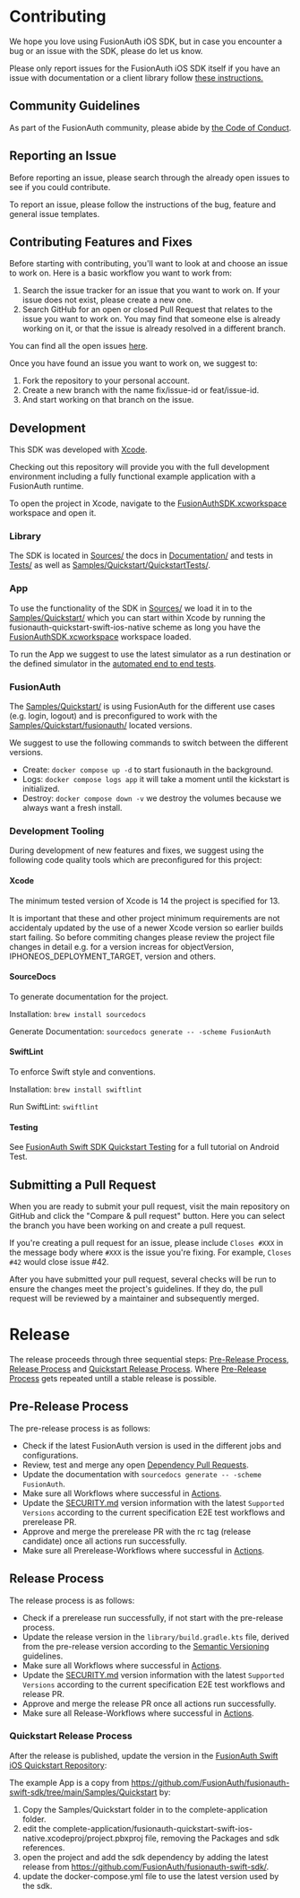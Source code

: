 # Contributing
<!--
tag::forDocSiteContributing[]
-->
We hope you love using FusionAuth iOS SDK, but in case you encounter a bug or an issue with the SDK, please do let us know.

Please only report issues for the FusionAuth iOS SDK itself if you have an issue with documentation or a client library follow [these instructions.](https://github.com/FusionAuth/fusionauth-issues)

## Community Guidelines

As part of the FusionAuth community, please abide by [the Code of Conduct](https://fusionauth.io/community/forum/topic/1000/code-of-conduct).

## Reporting an Issue

Before reporting an issue, please search through the already open issues to see if you could contribute.

To report an issue, please follow the instructions of the bug, feature and general issue templates.

## Contributing Features and Fixes

Before starting with contributing, you'll want to look at and choose an issue to work on. Here is a basic workflow you want to work from:

1. Search the issue tracker for an issue that you want to work on. If your issue does not exist, please create a new one.
2. Search GitHub for an open or closed Pull Request that relates to the issue you want to work on. You may find that someone else is already working on it, or that the issue is already resolved in a different branch.

You can find all the open issues [here](https://github.com/FusionAuth/fusionauth-swift-sdk/issues).

Once you have found an issue you want to work on, we suggest to:

1. Fork the repository to your personal account.
2. Create a new branch with the name fix/issue-id or feat/issue-id.
3. And start working on that branch on the issue.

## Development

This SDK was developed with [Xcode](https://developer.apple.com/xcode/).

Checking out this repository will provide you with the full development environment including a fully functional example application with a FusionAuth runtime.

To open the project in Xcode, navigate to the [FusionAuthSDK.xcworkspace](FusionAuthSDK.xcworkspace) workspace and open it.

### Library

The SDK is located in [Sources/](Sources) the docs in [Documentation/](Documentation) and tests in [Tests/](Tests) as well as [Samples/Quickstart/QuickstartTests/](Samples/Quickstart/QuickstartTests).

### App

To use the functionality of the SDK in [Sources/](Sources) we load it in to the [Samples/Quickstart/](Samples/Quickstart) which you can start within Xcode by running the fusionauth-quickstart-swift-ios-native scheme as long you have the [FusionAuthSDK.xcworkspace](FusionAuthSDK.xcworkspace) workspace loaded.

To run the App we suggest to use the latest simulator as a run destination or the defined simulator in the [automated end to end tests](.github/workflows).

### FusionAuth

The [Samples/Quickstart/](Samples/Quickstart) is using FusionAuth for the different use cases (e.g. login, logout) and is preconfigured to work with the [Samples/Quickstart/fusionauth/](Samples/Quickstart/fusionauth) located versions.

We suggest to use the following commands to switch between the different versions.

* Create: `docker compose up -d` to start fusionauth in the background.
* Logs: `docker compose logs app` it will take a moment until the kickstart is initialized.
* Destroy: `docker compose down -v` we destroy the volumes because we always want a fresh install.

### Development Tooling

During development of new features and fixes, we suggest using the following code quality tools which are preconfigured for this project:

#### Xcode

The minimum tested version of Xcode is 14 the project is specified for 13.

It is important that these and other project minimum requirements are not accidentaly updated by the use of a newer Xcode version so earlier builds start failing. So before commiting changes please review the project file changes in detail e.g. for a version increas for objectVersion, IPHONEOS_DEPLOYMENT_TARGET, version and others.

#### SourceDocs

To generate documentation for the project.

Installation: `brew install sourcedocs`

Generate Documentation: `sourcedocs generate -- -scheme FusionAuth`

#### SwiftLint

To enforce Swift style and conventions.

Installation: `brew install swiftlint`

Run SwiftLint: `swiftlint`

#### Testing

See [FusionAuth Swift SDK Quickstart Testing](https://github.com/FusionAuth/fusionauth-quickstart-swift-ios-native/blob/main/TESTING.md) for a full tutorial on Android Test.

## Submitting a Pull Request

When you are ready to submit your pull request, visit the main repository on GitHub and click the "Compare & pull request" button. Here you can select the branch you have been working on and create a pull request.

If you're creating a pull request for an issue, please include `Closes #XXX` in the message body where `#XXX` is the issue you're fixing. For example, `Closes #42` would close issue #42.

After you have submitted your pull request, several checks will be run to ensure the changes meet the project's guidelines. If they do, the pull request will be reviewed by a maintainer and subsequently merged.
<!--
end::forDocSiteContributing[]
-->

# Release
<!--
tag::forDocSiteRelease[]
-->
The release proceeds through three sequential steps: [Pre-Release Process](#pre-release-process), [Release Process](#release-process) and [Quickstart Release Process](#quickstart-release-process). Where [Pre-Release Process](#pre-release-process) gets repeated untill a stable release is possible.

## Pre-Release Process

The pre-release process is as follows:
- Check if the latest FusionAuth version is used in the different jobs and configurations.
- Review, test and merge any open [Dependency Pull Requests](https://github.com/FusionAuth/fusionauth-swift-sdk/pulls).
- Update the documentation with `sourcedocs generate -- -scheme FusionAuth`.
- Make sure all Workflows where successful in [Actions](https://github.com/FusionAuth/fusionauth-android-sdk/actions).
- Update the [SECURITY.md](SECURITY.md) version information with the latest `Supported Versions` according to the current specification E2E test workflows and prerelease PR.
- Approve and merge the prerelease PR with the rc tag (release candidate) once all actions run successfully.
- Make sure all Prerelease-Workflows where successful in [Actions](https://github.com/FusionAuth/fusionauth-android-sdk/actions).

## Release Process

The release process is as follows:
- Check if a prerelease run successfully, if not start with the pre-release process.
- Update the release version in the `library/build.gradle.kts` file, derived from the pre-release version according to the [Semantic Versioning](https://semver.org/) guidelines.
- Make sure all Workflows where successful in [Actions](https://github.com/FusionAuth/fusionauth-android-sdk/actions).
- Update the [SECURITY.md](SECURITY.md) version information with the latest `Supported Versions` according to the current specification E2E test workflows and release PR.
- Approve and merge the release PR once all actions run successfully.
- Make sure all Release-Workflows where successful in [Actions](https://github.com/FusionAuth/fusionauth-android-sdk/actions).

### Quickstart Release Process

After the release is published, update the version in the [FusionAuth Swift iOS Quickstart Repository](https://github.com/FusionAuth/fusionauth-quickstart-swift-ios-native/):

The example App is a copy from https://github.com/FusionAuth/fusionauth-swift-sdk/tree/main/Samples/Quickstart by:

1. Copy the Samples/Quickstart folder in to the complete-application folder.
2. edit the complete-application/fusionauth-quickstart-swift-ios-native.xcodeproj/project.pbxproj file, removing the Packages and sdk references.
3. open the project and add the sdk dependency by adding the latest release from https://github.com/FusionAuth/fusionauth-swift-sdk/.
5. update the docker-compose.yml file to use the latest version used by the sdk.
<!--
end::forDocSiteRelease[]
-->
